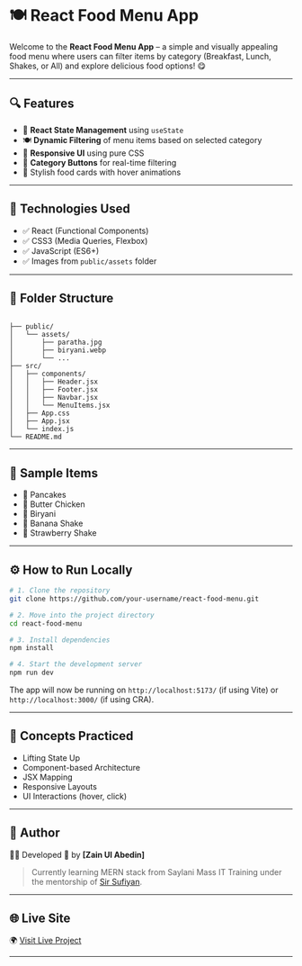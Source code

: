 # 🍽️ React Food Menu App

Welcome to the **React Food Menu App** – a simple and visually appealing food menu where users can filter items by category (Breakfast, Lunch, Shakes, or All) and explore delicious food options! 😋

---

## 🔍 Features

- 🧠 **React State Management** using `useState`
- 🍽️ **Dynamic Filtering** of menu items based on selected category
- 💅 **Responsive UI** using pure CSS
- 🔄 **Category Buttons** for real-time filtering
- 🎨 Stylish food cards with hover animations

---

## 🚀 Technologies Used

- ✅ React (Functional Components)
- ✅ CSS3 (Media Queries, Flexbox)
- ✅ JavaScript (ES6+)
- ✅ Images from `public/assets` folder

---

## 📂 Folder Structure

```

├── public/
│   └── assets/
│       ├── paratha.jpg
│       ├── biryani.webp
│       └── ...
├── src/
│   ├── components/
│   │   ├── Header.jsx
│   │   ├── Footer.jsx
│   │   ├── Navbar.jsx
│   │   └── MenuItems.jsx
│   ├── App.css
│   ├── App.jsx
│   └── index.js
└── README.md

````

---

## 📸 Sample Items

- 🥞 Pancakes
- 🍗 Butter Chicken
- 🍛 Biryani
- 🥤 Banana Shake
- 🍓 Strawberry Shake

---

## ⚙️ How to Run Locally

```bash
# 1. Clone the repository
git clone https://github.com/your-username/react-food-menu.git

# 2. Move into the project directory
cd react-food-menu

# 3. Install dependencies
npm install

# 4. Start the development server
npm run dev
````

The app will now be running on `http://localhost:5173/` (if using Vite) or `http://localhost:3000/` (if using CRA).

---

## 🧠 Concepts Practiced

* Lifting State Up
* Component-based Architecture
* JSX Mapping
* Responsive Layouts
* UI Interactions (hover, click)

---

## 📌 Author

👨‍💻 Developed 💙 by **\[Zain Ul Abedin]**

> Currently learning MERN stack from Saylani Mass IT Training under the mentorship of [Sir Sufiyan](https://linkedin.com/in/innosufiyan).

---

## 🌐 Live Site

🌍 [Visit Live Project](https://your-live-site-link.com) 

---
